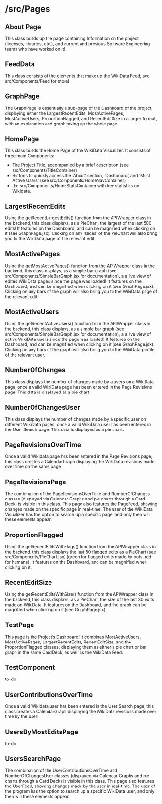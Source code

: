 # /src/Pages

## About Page

This class builds up the page containing Information on the project (licenses, libraries, etc.), and current and previous Software Engineering teams who have worked on it!

## FeedData
This class consists of the elements that make up the WikiData Feed, see src/Components/Feed for more!

## GraphPage
The GraphPage is essentially a sub-page of the Dashboard of the project, displaying either the LargestRecentEdits, MostActivePages, MostActiveUsers, ProportionFlagged, and RecentEditSize in a larger format, with an explanation and graph taking up the whole page. 

## HomePage
This class builds the Home Page of the WikiData Visualizer. It consists of three main Components: 
- The Project Title, accompanied by a brief description (see src/Components/TitleContainer)
- Buttons to quickly access the ‘About’ section, ‘Dashboard’, and ‘Most Active Users’ (see src/Components/HomeNavContainer)
- the src/Components/HomeStatsContainer with key statistics on Wikidata. 

## LargestRecentEdits
Using the getRecentLargestEdits() function from the APIWrapper class in the backend, this class displays, as a PieChart, the largest of the last 500 edits!  It features on the Dashboard, and can be magnified when clicking on it (see GraphPage.jsx). Clicking on any ‘slices’ of the PieChart will also bring you to the WikiData page of the relevant edit.

## MostActivePages
Using the getMostActivePages() function from the APIWrapper class in the backend, this class displays, as a simple bar graph (see src/Components/SimpleBarGraph.jsx for documentation), a a live view of edited WikiData pages since the page was loaded!  It features on the Dashboard, and can be magnified when clicking on it (see GraphPage.jsx). Clicking on any bars of the graph will also bring you to the WikiData page of the relevant edit.

## MostActiveUsers
Using the getRecentActiveUsers() function from the APIWrapper class in the backend, this class displays, as a simple bar graph (see src/Components/SimpleBarGraph.jsx for documentation), a a live view of active WikiData users since the page was loaded!  It features on the Dashboard, and can be magnified when clicking on it (see GraphPage.jsx). Clicking on any bars of the graph will also bring you to the WikiData profile of the relevant user.

## NumberOfChanges
This class displays the number of changes made by a users on a WikiData page, once a valid WikiData page has been entered in the Page Revisions page. This data is displayed as a pie chart. 

## NumberOfChangesUser
This class displays the number of changes made by a specific user on different WikiData pages, once a valid WikiData user has been entered in the User Search page. This data is displayed as a pie chart. 

## PageRevisionsOverTime
Once a valid Wikidata page has been entered in the Page Revisions page, this class creates a CalendarGraph displaying the WikiData revisions made over time on the same page

## PageRevisionsPage
The combination of the PageRevisionsOverTime and NumberOfChanges classes (displayed via Calendar Graphs and pie charts through a Card Deck) is visible in this class. This page also features the PageFeed, showing changes made on the specific page in real-time. The user of the WikiData Visualizer has the option to search up a specific page, and only then will these elements appear.

## ProportionFlagged
Using the getRecentEditsWithFlags() function from the APIWrapper class in the backend, this class displays the last 50 flagged edits as a PieChart (see src/Components/PieChart.jsx) (green for flagged edits made by bots, red for humans). It features on the Dashboard, and can be magnified when clicking on it. 


## RecentEditSize
Using the getRecentEditsWithSize() function from the APIWrapper class in the backend, this class displays, as a PieChart, the size of the last 30 edits made on WikiData.  It features on the Dashboard, and the graph can be magnified when clicking on it (see GraphPage.jsx). 


## TestPage
This page is the Project’s Dashboard! It combines MostActiveUsers, MostActivePages, LargestRecentEdits, RecentEditSize, and the ProportionFlagged classes, displaying them as either a pie chart or bar graph in the same CardDeck, as well as the WikiData Feed.

## TestComponent
to-do

## UserContributionsOverTime
Once a valid Wikidata user has been entered in the User Search page, this class creates a CalendarGraph displaying the WikiData revisions made over time by the user!

## UsersByMostEditsPage
to-do

## UsersSearchPage
The combination of the UserContributionsOverTime and NumberOfChangesUser classes (displayed via Calendar Graphs and pie charts through a Card Deck) is visible in this class. This page also features the UserFeed, showing changes made by the user in real-time. The user of the program has the option to search up a specific WikiData user, and only then will these elements appear.
